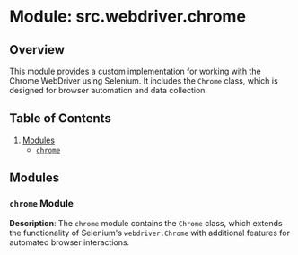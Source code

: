 # Module: src.webdriver.chrome

## Overview

This module provides a custom implementation for working with the Chrome WebDriver using Selenium. It includes the `Chrome` class, which is designed for browser automation and data collection.

## Table of Contents
1.  [Modules](#modules)
    -   [`chrome`](#chrome-module)

## Modules

### `chrome` Module

**Description**: The `chrome` module contains the `Chrome` class, which extends the functionality of Selenium's `webdriver.Chrome` with additional features for automated browser interactions.